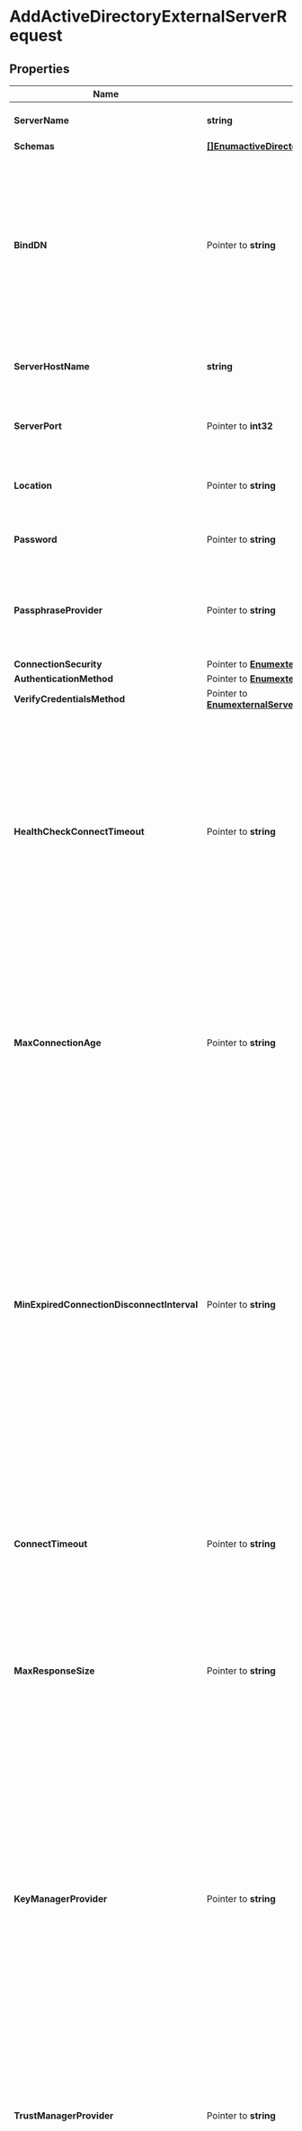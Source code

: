 # AddActiveDirectoryExternalServerRequest

## Properties

Name | Type | Description | Notes
------------ | ------------- | ------------- | -------------
**ServerName** | **string** | Name of the new External Server | 
**Schemas** | [**[]EnumactiveDirectoryExternalServerSchemaUrn**](EnumactiveDirectoryExternalServerSchemaUrn.md) |  | 
**BindDN** | Pointer to **string** | The DN to use to bind to the target LDAP server if simple authentication is required. The authentication identity can also be specified in User-Principal-Name (UPN) format. | [optional] 
**ServerHostName** | **string** | The host name or IP address of the target LDAP server. | 
**ServerPort** | Pointer to **int32** | The port number on which the server listens for requests. | [optional] 
**Location** | Pointer to **string** | Specifies the location for the LDAP External Server. | [optional] 
**Password** | Pointer to **string** | The login password for the specified user. | [optional] 
**PassphraseProvider** | Pointer to **string** | The passphrase provider to use to obtain the login password for the specified user. | [optional] 
**ConnectionSecurity** | Pointer to [**EnumexternalServerConnectionSecurityProp**](EnumexternalServerConnectionSecurityProp.md) |  | [optional] 
**AuthenticationMethod** | Pointer to [**EnumexternalServerAuthenticationMethodProp**](EnumexternalServerAuthenticationMethodProp.md) |  | [optional] 
**VerifyCredentialsMethod** | Pointer to [**EnumexternalServerVerifyCredentialsMethodProp**](EnumexternalServerVerifyCredentialsMethodProp.md) |  | [optional] 
**HealthCheckConnectTimeout** | Pointer to **string** | Specifies the maximum length of time to wait for a connection to be established for the purpose of performing a health check. If the connection cannot be established within this length of time, the server will be classified as unavailable. | [optional] 
**MaxConnectionAge** | Pointer to **string** | Specifies the maximum length of time that connections to this server should be allowed to remain established before being closed and replaced with newly-established connections. | [optional] 
**MinExpiredConnectionDisconnectInterval** | Pointer to **string** | Specifies the minimum length of time that should pass between connection closures as a result of the connections being established for longer than the maximum connection age. This may help avoid cases in which a large number of connections are closed and re-established in a short period of time because of the maximum connection age. | [optional] 
**ConnectTimeout** | Pointer to **string** | Specifies the maximum length of time to wait for a connection to be established before giving up and considering the server unavailable. | [optional] 
**MaxResponseSize** | Pointer to **string** | Specifies the maximum response size that should be supported for messages received from the LDAP external server. | [optional] 
**KeyManagerProvider** | Pointer to **string** | The key manager provider to use if SSL or StartTLS is to be used for connection-level security. When specifying a value for this property (except when using the Null key manager provider) you must ensure that the external server trusts this server&#39;s public certificate by adding this server&#39;s public certificate to the external server&#39;s trust store. | [optional] 
**TrustManagerProvider** | Pointer to **string** | The trust manager provider to use if SSL or StartTLS is to be used for connection-level security. | [optional] 
**InitialConnections** | Pointer to **int32** | The number of connections to initially establish to the LDAP external server. A value of zero indicates that the number of connections should be dynamically based on the number of available worker threads. This will be ignored when using a thread-local connection pool. | [optional] 
**MaxConnections** | Pointer to **int32** | The maximum number of concurrent connections to maintain for the LDAP external server. A value of zero indicates that the number of connections should be dynamically based on the number of available worker threads. This will be ignored when using a thread-local connection pool. | [optional] 
**DefunctConnectionResultCode** | Pointer to [**[]EnumexternalServerDefunctConnectionResultCodeProp**](EnumexternalServerDefunctConnectionResultCodeProp.md) |  | [optional] 
**AbandonOnTimeout** | Pointer to **bool** | Indicates whether to send an abandon request for an operation for which a response timeout is encountered. A request which has timed out on one server may be retried on another server regardless of whether an abandon request is sent, but if the initial attempt is not abandoned then a long-running operation may unnecessarily continue to consume processing resources on the initial server. | [optional] 
**Description** | Pointer to **string** | A description for this External Server | [optional] 

## Methods

### NewAddActiveDirectoryExternalServerRequest

`func NewAddActiveDirectoryExternalServerRequest(serverName string, schemas []EnumactiveDirectoryExternalServerSchemaUrn, serverHostName string, ) *AddActiveDirectoryExternalServerRequest`

NewAddActiveDirectoryExternalServerRequest instantiates a new AddActiveDirectoryExternalServerRequest object
This constructor will assign default values to properties that have it defined,
and makes sure properties required by API are set, but the set of arguments
will change when the set of required properties is changed

### NewAddActiveDirectoryExternalServerRequestWithDefaults

`func NewAddActiveDirectoryExternalServerRequestWithDefaults() *AddActiveDirectoryExternalServerRequest`

NewAddActiveDirectoryExternalServerRequestWithDefaults instantiates a new AddActiveDirectoryExternalServerRequest object
This constructor will only assign default values to properties that have it defined,
but it doesn't guarantee that properties required by API are set

### GetServerName

`func (o *AddActiveDirectoryExternalServerRequest) GetServerName() string`

GetServerName returns the ServerName field if non-nil, zero value otherwise.

### GetServerNameOk

`func (o *AddActiveDirectoryExternalServerRequest) GetServerNameOk() (*string, bool)`

GetServerNameOk returns a tuple with the ServerName field if it's non-nil, zero value otherwise
and a boolean to check if the value has been set.

### SetServerName

`func (o *AddActiveDirectoryExternalServerRequest) SetServerName(v string)`

SetServerName sets ServerName field to given value.


### GetSchemas

`func (o *AddActiveDirectoryExternalServerRequest) GetSchemas() []EnumactiveDirectoryExternalServerSchemaUrn`

GetSchemas returns the Schemas field if non-nil, zero value otherwise.

### GetSchemasOk

`func (o *AddActiveDirectoryExternalServerRequest) GetSchemasOk() (*[]EnumactiveDirectoryExternalServerSchemaUrn, bool)`

GetSchemasOk returns a tuple with the Schemas field if it's non-nil, zero value otherwise
and a boolean to check if the value has been set.

### SetSchemas

`func (o *AddActiveDirectoryExternalServerRequest) SetSchemas(v []EnumactiveDirectoryExternalServerSchemaUrn)`

SetSchemas sets Schemas field to given value.


### GetBindDN

`func (o *AddActiveDirectoryExternalServerRequest) GetBindDN() string`

GetBindDN returns the BindDN field if non-nil, zero value otherwise.

### GetBindDNOk

`func (o *AddActiveDirectoryExternalServerRequest) GetBindDNOk() (*string, bool)`

GetBindDNOk returns a tuple with the BindDN field if it's non-nil, zero value otherwise
and a boolean to check if the value has been set.

### SetBindDN

`func (o *AddActiveDirectoryExternalServerRequest) SetBindDN(v string)`

SetBindDN sets BindDN field to given value.

### HasBindDN

`func (o *AddActiveDirectoryExternalServerRequest) HasBindDN() bool`

HasBindDN returns a boolean if a field has been set.

### GetServerHostName

`func (o *AddActiveDirectoryExternalServerRequest) GetServerHostName() string`

GetServerHostName returns the ServerHostName field if non-nil, zero value otherwise.

### GetServerHostNameOk

`func (o *AddActiveDirectoryExternalServerRequest) GetServerHostNameOk() (*string, bool)`

GetServerHostNameOk returns a tuple with the ServerHostName field if it's non-nil, zero value otherwise
and a boolean to check if the value has been set.

### SetServerHostName

`func (o *AddActiveDirectoryExternalServerRequest) SetServerHostName(v string)`

SetServerHostName sets ServerHostName field to given value.


### GetServerPort

`func (o *AddActiveDirectoryExternalServerRequest) GetServerPort() int32`

GetServerPort returns the ServerPort field if non-nil, zero value otherwise.

### GetServerPortOk

`func (o *AddActiveDirectoryExternalServerRequest) GetServerPortOk() (*int32, bool)`

GetServerPortOk returns a tuple with the ServerPort field if it's non-nil, zero value otherwise
and a boolean to check if the value has been set.

### SetServerPort

`func (o *AddActiveDirectoryExternalServerRequest) SetServerPort(v int32)`

SetServerPort sets ServerPort field to given value.

### HasServerPort

`func (o *AddActiveDirectoryExternalServerRequest) HasServerPort() bool`

HasServerPort returns a boolean if a field has been set.

### GetLocation

`func (o *AddActiveDirectoryExternalServerRequest) GetLocation() string`

GetLocation returns the Location field if non-nil, zero value otherwise.

### GetLocationOk

`func (o *AddActiveDirectoryExternalServerRequest) GetLocationOk() (*string, bool)`

GetLocationOk returns a tuple with the Location field if it's non-nil, zero value otherwise
and a boolean to check if the value has been set.

### SetLocation

`func (o *AddActiveDirectoryExternalServerRequest) SetLocation(v string)`

SetLocation sets Location field to given value.

### HasLocation

`func (o *AddActiveDirectoryExternalServerRequest) HasLocation() bool`

HasLocation returns a boolean if a field has been set.

### GetPassword

`func (o *AddActiveDirectoryExternalServerRequest) GetPassword() string`

GetPassword returns the Password field if non-nil, zero value otherwise.

### GetPasswordOk

`func (o *AddActiveDirectoryExternalServerRequest) GetPasswordOk() (*string, bool)`

GetPasswordOk returns a tuple with the Password field if it's non-nil, zero value otherwise
and a boolean to check if the value has been set.

### SetPassword

`func (o *AddActiveDirectoryExternalServerRequest) SetPassword(v string)`

SetPassword sets Password field to given value.

### HasPassword

`func (o *AddActiveDirectoryExternalServerRequest) HasPassword() bool`

HasPassword returns a boolean if a field has been set.

### GetPassphraseProvider

`func (o *AddActiveDirectoryExternalServerRequest) GetPassphraseProvider() string`

GetPassphraseProvider returns the PassphraseProvider field if non-nil, zero value otherwise.

### GetPassphraseProviderOk

`func (o *AddActiveDirectoryExternalServerRequest) GetPassphraseProviderOk() (*string, bool)`

GetPassphraseProviderOk returns a tuple with the PassphraseProvider field if it's non-nil, zero value otherwise
and a boolean to check if the value has been set.

### SetPassphraseProvider

`func (o *AddActiveDirectoryExternalServerRequest) SetPassphraseProvider(v string)`

SetPassphraseProvider sets PassphraseProvider field to given value.

### HasPassphraseProvider

`func (o *AddActiveDirectoryExternalServerRequest) HasPassphraseProvider() bool`

HasPassphraseProvider returns a boolean if a field has been set.

### GetConnectionSecurity

`func (o *AddActiveDirectoryExternalServerRequest) GetConnectionSecurity() EnumexternalServerConnectionSecurityProp`

GetConnectionSecurity returns the ConnectionSecurity field if non-nil, zero value otherwise.

### GetConnectionSecurityOk

`func (o *AddActiveDirectoryExternalServerRequest) GetConnectionSecurityOk() (*EnumexternalServerConnectionSecurityProp, bool)`

GetConnectionSecurityOk returns a tuple with the ConnectionSecurity field if it's non-nil, zero value otherwise
and a boolean to check if the value has been set.

### SetConnectionSecurity

`func (o *AddActiveDirectoryExternalServerRequest) SetConnectionSecurity(v EnumexternalServerConnectionSecurityProp)`

SetConnectionSecurity sets ConnectionSecurity field to given value.

### HasConnectionSecurity

`func (o *AddActiveDirectoryExternalServerRequest) HasConnectionSecurity() bool`

HasConnectionSecurity returns a boolean if a field has been set.

### GetAuthenticationMethod

`func (o *AddActiveDirectoryExternalServerRequest) GetAuthenticationMethod() EnumexternalServerAuthenticationMethodProp`

GetAuthenticationMethod returns the AuthenticationMethod field if non-nil, zero value otherwise.

### GetAuthenticationMethodOk

`func (o *AddActiveDirectoryExternalServerRequest) GetAuthenticationMethodOk() (*EnumexternalServerAuthenticationMethodProp, bool)`

GetAuthenticationMethodOk returns a tuple with the AuthenticationMethod field if it's non-nil, zero value otherwise
and a boolean to check if the value has been set.

### SetAuthenticationMethod

`func (o *AddActiveDirectoryExternalServerRequest) SetAuthenticationMethod(v EnumexternalServerAuthenticationMethodProp)`

SetAuthenticationMethod sets AuthenticationMethod field to given value.

### HasAuthenticationMethod

`func (o *AddActiveDirectoryExternalServerRequest) HasAuthenticationMethod() bool`

HasAuthenticationMethod returns a boolean if a field has been set.

### GetVerifyCredentialsMethod

`func (o *AddActiveDirectoryExternalServerRequest) GetVerifyCredentialsMethod() EnumexternalServerVerifyCredentialsMethodProp`

GetVerifyCredentialsMethod returns the VerifyCredentialsMethod field if non-nil, zero value otherwise.

### GetVerifyCredentialsMethodOk

`func (o *AddActiveDirectoryExternalServerRequest) GetVerifyCredentialsMethodOk() (*EnumexternalServerVerifyCredentialsMethodProp, bool)`

GetVerifyCredentialsMethodOk returns a tuple with the VerifyCredentialsMethod field if it's non-nil, zero value otherwise
and a boolean to check if the value has been set.

### SetVerifyCredentialsMethod

`func (o *AddActiveDirectoryExternalServerRequest) SetVerifyCredentialsMethod(v EnumexternalServerVerifyCredentialsMethodProp)`

SetVerifyCredentialsMethod sets VerifyCredentialsMethod field to given value.

### HasVerifyCredentialsMethod

`func (o *AddActiveDirectoryExternalServerRequest) HasVerifyCredentialsMethod() bool`

HasVerifyCredentialsMethod returns a boolean if a field has been set.

### GetHealthCheckConnectTimeout

`func (o *AddActiveDirectoryExternalServerRequest) GetHealthCheckConnectTimeout() string`

GetHealthCheckConnectTimeout returns the HealthCheckConnectTimeout field if non-nil, zero value otherwise.

### GetHealthCheckConnectTimeoutOk

`func (o *AddActiveDirectoryExternalServerRequest) GetHealthCheckConnectTimeoutOk() (*string, bool)`

GetHealthCheckConnectTimeoutOk returns a tuple with the HealthCheckConnectTimeout field if it's non-nil, zero value otherwise
and a boolean to check if the value has been set.

### SetHealthCheckConnectTimeout

`func (o *AddActiveDirectoryExternalServerRequest) SetHealthCheckConnectTimeout(v string)`

SetHealthCheckConnectTimeout sets HealthCheckConnectTimeout field to given value.

### HasHealthCheckConnectTimeout

`func (o *AddActiveDirectoryExternalServerRequest) HasHealthCheckConnectTimeout() bool`

HasHealthCheckConnectTimeout returns a boolean if a field has been set.

### GetMaxConnectionAge

`func (o *AddActiveDirectoryExternalServerRequest) GetMaxConnectionAge() string`

GetMaxConnectionAge returns the MaxConnectionAge field if non-nil, zero value otherwise.

### GetMaxConnectionAgeOk

`func (o *AddActiveDirectoryExternalServerRequest) GetMaxConnectionAgeOk() (*string, bool)`

GetMaxConnectionAgeOk returns a tuple with the MaxConnectionAge field if it's non-nil, zero value otherwise
and a boolean to check if the value has been set.

### SetMaxConnectionAge

`func (o *AddActiveDirectoryExternalServerRequest) SetMaxConnectionAge(v string)`

SetMaxConnectionAge sets MaxConnectionAge field to given value.

### HasMaxConnectionAge

`func (o *AddActiveDirectoryExternalServerRequest) HasMaxConnectionAge() bool`

HasMaxConnectionAge returns a boolean if a field has been set.

### GetMinExpiredConnectionDisconnectInterval

`func (o *AddActiveDirectoryExternalServerRequest) GetMinExpiredConnectionDisconnectInterval() string`

GetMinExpiredConnectionDisconnectInterval returns the MinExpiredConnectionDisconnectInterval field if non-nil, zero value otherwise.

### GetMinExpiredConnectionDisconnectIntervalOk

`func (o *AddActiveDirectoryExternalServerRequest) GetMinExpiredConnectionDisconnectIntervalOk() (*string, bool)`

GetMinExpiredConnectionDisconnectIntervalOk returns a tuple with the MinExpiredConnectionDisconnectInterval field if it's non-nil, zero value otherwise
and a boolean to check if the value has been set.

### SetMinExpiredConnectionDisconnectInterval

`func (o *AddActiveDirectoryExternalServerRequest) SetMinExpiredConnectionDisconnectInterval(v string)`

SetMinExpiredConnectionDisconnectInterval sets MinExpiredConnectionDisconnectInterval field to given value.

### HasMinExpiredConnectionDisconnectInterval

`func (o *AddActiveDirectoryExternalServerRequest) HasMinExpiredConnectionDisconnectInterval() bool`

HasMinExpiredConnectionDisconnectInterval returns a boolean if a field has been set.

### GetConnectTimeout

`func (o *AddActiveDirectoryExternalServerRequest) GetConnectTimeout() string`

GetConnectTimeout returns the ConnectTimeout field if non-nil, zero value otherwise.

### GetConnectTimeoutOk

`func (o *AddActiveDirectoryExternalServerRequest) GetConnectTimeoutOk() (*string, bool)`

GetConnectTimeoutOk returns a tuple with the ConnectTimeout field if it's non-nil, zero value otherwise
and a boolean to check if the value has been set.

### SetConnectTimeout

`func (o *AddActiveDirectoryExternalServerRequest) SetConnectTimeout(v string)`

SetConnectTimeout sets ConnectTimeout field to given value.

### HasConnectTimeout

`func (o *AddActiveDirectoryExternalServerRequest) HasConnectTimeout() bool`

HasConnectTimeout returns a boolean if a field has been set.

### GetMaxResponseSize

`func (o *AddActiveDirectoryExternalServerRequest) GetMaxResponseSize() string`

GetMaxResponseSize returns the MaxResponseSize field if non-nil, zero value otherwise.

### GetMaxResponseSizeOk

`func (o *AddActiveDirectoryExternalServerRequest) GetMaxResponseSizeOk() (*string, bool)`

GetMaxResponseSizeOk returns a tuple with the MaxResponseSize field if it's non-nil, zero value otherwise
and a boolean to check if the value has been set.

### SetMaxResponseSize

`func (o *AddActiveDirectoryExternalServerRequest) SetMaxResponseSize(v string)`

SetMaxResponseSize sets MaxResponseSize field to given value.

### HasMaxResponseSize

`func (o *AddActiveDirectoryExternalServerRequest) HasMaxResponseSize() bool`

HasMaxResponseSize returns a boolean if a field has been set.

### GetKeyManagerProvider

`func (o *AddActiveDirectoryExternalServerRequest) GetKeyManagerProvider() string`

GetKeyManagerProvider returns the KeyManagerProvider field if non-nil, zero value otherwise.

### GetKeyManagerProviderOk

`func (o *AddActiveDirectoryExternalServerRequest) GetKeyManagerProviderOk() (*string, bool)`

GetKeyManagerProviderOk returns a tuple with the KeyManagerProvider field if it's non-nil, zero value otherwise
and a boolean to check if the value has been set.

### SetKeyManagerProvider

`func (o *AddActiveDirectoryExternalServerRequest) SetKeyManagerProvider(v string)`

SetKeyManagerProvider sets KeyManagerProvider field to given value.

### HasKeyManagerProvider

`func (o *AddActiveDirectoryExternalServerRequest) HasKeyManagerProvider() bool`

HasKeyManagerProvider returns a boolean if a field has been set.

### GetTrustManagerProvider

`func (o *AddActiveDirectoryExternalServerRequest) GetTrustManagerProvider() string`

GetTrustManagerProvider returns the TrustManagerProvider field if non-nil, zero value otherwise.

### GetTrustManagerProviderOk

`func (o *AddActiveDirectoryExternalServerRequest) GetTrustManagerProviderOk() (*string, bool)`

GetTrustManagerProviderOk returns a tuple with the TrustManagerProvider field if it's non-nil, zero value otherwise
and a boolean to check if the value has been set.

### SetTrustManagerProvider

`func (o *AddActiveDirectoryExternalServerRequest) SetTrustManagerProvider(v string)`

SetTrustManagerProvider sets TrustManagerProvider field to given value.

### HasTrustManagerProvider

`func (o *AddActiveDirectoryExternalServerRequest) HasTrustManagerProvider() bool`

HasTrustManagerProvider returns a boolean if a field has been set.

### GetInitialConnections

`func (o *AddActiveDirectoryExternalServerRequest) GetInitialConnections() int32`

GetInitialConnections returns the InitialConnections field if non-nil, zero value otherwise.

### GetInitialConnectionsOk

`func (o *AddActiveDirectoryExternalServerRequest) GetInitialConnectionsOk() (*int32, bool)`

GetInitialConnectionsOk returns a tuple with the InitialConnections field if it's non-nil, zero value otherwise
and a boolean to check if the value has been set.

### SetInitialConnections

`func (o *AddActiveDirectoryExternalServerRequest) SetInitialConnections(v int32)`

SetInitialConnections sets InitialConnections field to given value.

### HasInitialConnections

`func (o *AddActiveDirectoryExternalServerRequest) HasInitialConnections() bool`

HasInitialConnections returns a boolean if a field has been set.

### GetMaxConnections

`func (o *AddActiveDirectoryExternalServerRequest) GetMaxConnections() int32`

GetMaxConnections returns the MaxConnections field if non-nil, zero value otherwise.

### GetMaxConnectionsOk

`func (o *AddActiveDirectoryExternalServerRequest) GetMaxConnectionsOk() (*int32, bool)`

GetMaxConnectionsOk returns a tuple with the MaxConnections field if it's non-nil, zero value otherwise
and a boolean to check if the value has been set.

### SetMaxConnections

`func (o *AddActiveDirectoryExternalServerRequest) SetMaxConnections(v int32)`

SetMaxConnections sets MaxConnections field to given value.

### HasMaxConnections

`func (o *AddActiveDirectoryExternalServerRequest) HasMaxConnections() bool`

HasMaxConnections returns a boolean if a field has been set.

### GetDefunctConnectionResultCode

`func (o *AddActiveDirectoryExternalServerRequest) GetDefunctConnectionResultCode() []EnumexternalServerDefunctConnectionResultCodeProp`

GetDefunctConnectionResultCode returns the DefunctConnectionResultCode field if non-nil, zero value otherwise.

### GetDefunctConnectionResultCodeOk

`func (o *AddActiveDirectoryExternalServerRequest) GetDefunctConnectionResultCodeOk() (*[]EnumexternalServerDefunctConnectionResultCodeProp, bool)`

GetDefunctConnectionResultCodeOk returns a tuple with the DefunctConnectionResultCode field if it's non-nil, zero value otherwise
and a boolean to check if the value has been set.

### SetDefunctConnectionResultCode

`func (o *AddActiveDirectoryExternalServerRequest) SetDefunctConnectionResultCode(v []EnumexternalServerDefunctConnectionResultCodeProp)`

SetDefunctConnectionResultCode sets DefunctConnectionResultCode field to given value.

### HasDefunctConnectionResultCode

`func (o *AddActiveDirectoryExternalServerRequest) HasDefunctConnectionResultCode() bool`

HasDefunctConnectionResultCode returns a boolean if a field has been set.

### GetAbandonOnTimeout

`func (o *AddActiveDirectoryExternalServerRequest) GetAbandonOnTimeout() bool`

GetAbandonOnTimeout returns the AbandonOnTimeout field if non-nil, zero value otherwise.

### GetAbandonOnTimeoutOk

`func (o *AddActiveDirectoryExternalServerRequest) GetAbandonOnTimeoutOk() (*bool, bool)`

GetAbandonOnTimeoutOk returns a tuple with the AbandonOnTimeout field if it's non-nil, zero value otherwise
and a boolean to check if the value has been set.

### SetAbandonOnTimeout

`func (o *AddActiveDirectoryExternalServerRequest) SetAbandonOnTimeout(v bool)`

SetAbandonOnTimeout sets AbandonOnTimeout field to given value.

### HasAbandonOnTimeout

`func (o *AddActiveDirectoryExternalServerRequest) HasAbandonOnTimeout() bool`

HasAbandonOnTimeout returns a boolean if a field has been set.

### GetDescription

`func (o *AddActiveDirectoryExternalServerRequest) GetDescription() string`

GetDescription returns the Description field if non-nil, zero value otherwise.

### GetDescriptionOk

`func (o *AddActiveDirectoryExternalServerRequest) GetDescriptionOk() (*string, bool)`

GetDescriptionOk returns a tuple with the Description field if it's non-nil, zero value otherwise
and a boolean to check if the value has been set.

### SetDescription

`func (o *AddActiveDirectoryExternalServerRequest) SetDescription(v string)`

SetDescription sets Description field to given value.

### HasDescription

`func (o *AddActiveDirectoryExternalServerRequest) HasDescription() bool`

HasDescription returns a boolean if a field has been set.


[[Back to Model list]](../README.md#documentation-for-models) [[Back to API list]](../README.md#documentation-for-api-endpoints) [[Back to README]](../README.md)


